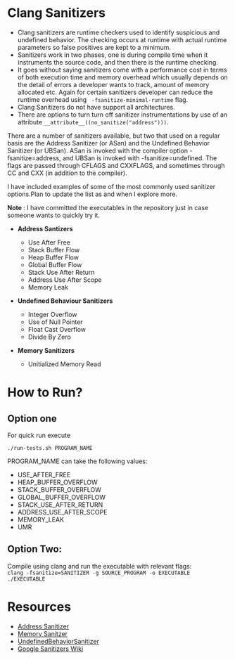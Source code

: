 # Clang Sanitizers

- Clang sanitizers are runtime checkers used to identify suspicious and undefined behavior. The checking occurs at runtime with actual runtime parameters so false positives are kept to a minimum. 
- Sanitizers work in two phases, one is during compile time when it instruments the source code, and then there is the runtime checking. 
- It goes without saying sanitizers come with a performance cost in terms of both execution time and memory overhead which usually depends on the detail  of errors a developer wants to track, amount of memory allocated etc. Again for certain sanitizers developer can reduce the runtime overhead using ``` -fsanitize-minimal-runtime``` flag.
- Clang Sanitizers do not have support all architectures.  
- There are options to turn turn off sanitizer instrumentations by use of an attribute ``` __attribute__((no_sanitize("address"))) ```. 

There are a number of sanitizers available, but two that used on a regular basis are the Address Sanitizer (or ASan) and the Undefined Behavior Sanitizer (or UBSan). ASan is invoked with the compiler option -fsanitize=address, and UBSan is invoked with -fsanitize=undefined. The flags are passed through CFLAGS and CXXFLAGS, and sometimes through CC and CXX (in addition to the compiler).  

I have included examples of some of the most commonly used sanitizer options.Plan to update the list as and 
when I explore more.

**Note** : I have committed the executables in the repository just in case someone wants to quickly try it. 

- **Address Santizers**
  - Use After Free
  - Stack Buffer Flow
  - Heap Buffer Flow
  - Global Buffer Flow
  - Stack Use After Return
  - Address Use After Scope
  - Memory Leak

- **Undefined Behaviour Sanitizers**
  - Integer Overflow
  - Use of Null Pointer
  - Float Cast Overflow
  - Divide By Zero

- **Memory Sanitizers**
  - Unitialized Memory Read
 
  
# How to Run?

## Option one

For quick run execute  

``` ./run-tests.sh PROGRAM_NAME  ```

PROGRAM_NAME can take the following values:  
  - USE_AFTER_FREE
  - HEAP_BUFFER_OVERFLOW
  - STACK_BUFFER_OVERFLOW
  - GLOBAL_BUFFER_OVERFLOW
  - STACK_USE_AFTER_RETURN
  - ADDRESS_USE_AFTER_SCOPE
  - MEMORY_LEAK
  - UMR

## Option Two:
Compile using clang and run the executable with relevant flags:  
``` clang -fsanitize=SANITIZER -g SOURCE_PROGRAM -o EXECUTABLE ```  
``` ./EXECUTABLE  ```


# Resources
 - [Address Sanitizer](http://clang.llvm.org/docs/AddressSanitizer.html)
 - [Memory Sanitzer](http://clang.llvm.org/docs/MemorySanitizer.html)
 - [UndefinedBehaviorSanitizer](https://clang.llvm.org/docs/UndefinedBehaviorSanitizer.html)
 - [Google Sanitizers Wiki](https://github.com/google/sanitizers/)
